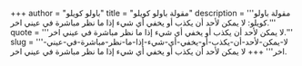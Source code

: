 +++
author = "باولو كويلو"
title = "مقولة باولو كويلو"
description = '''مقولة باولو كويلو: لا يمكن لأحد أن يكذب أو يخفي أي شيء إذا ما نظر مباشرة في عيني اخر.'''
quote = '''لا يمكن لأحد أن يكذب أو يخفي أي شيء إذا ما نظر مباشرة في عيني اخر.'''
slug = '''لا-يمكن-لأحد-أن-يكذب-أو-يخفي-أي-شيء-إذا-ما-نظر-مباشرة-في-عيني-اخر'''
+++
لا يمكن لأحد أن يكذب أو يخفي أي شيء إذا ما نظر مباشرة في عيني اخر.
